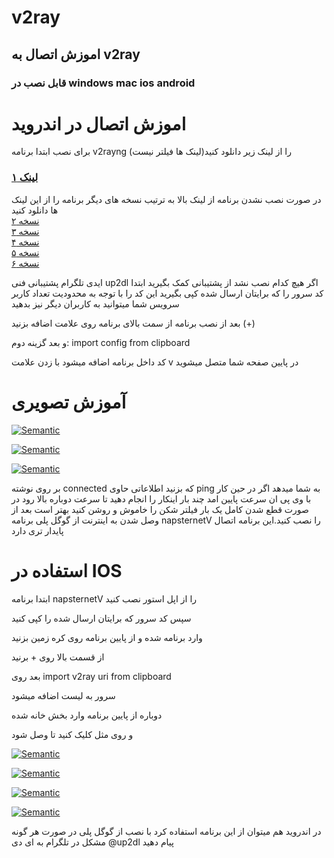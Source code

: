 # v2ray 
## اموزش اتصال به v2ray
### قابل نصب در windows mac ios android
# اموزش اتصال در  اندروید
برای نصب ابتدا برنامه v2rayng را از لینک زیر دانلود کنید(لینک ها فیلتر نیست)
### [لینک ۱](https://github.com/pouriya0099/v2ray/raw/main/com_v2ray_ang_v1.7.23.apk)
در صورت نصب نشدن برنامه از لینک بالا به ترتیب نسخه های دیگر برنامه را از این لینک ها دانلود کنید   
 [نسخه ۲](https://github.com/2dust/v2rayNG/releases/download/1.7.31/v2rayNG_1.7.31.apk)  
 [نسخه ۳](https://github.com/2dust/v2rayNG/releases/download/1.7.31/v2rayNG_1.7.31_arm64-v8a.apk)  
 [نسخه ۴](https://github.com/2dust/v2rayNG/releases/download/1.7.31/v2rayNG_1.7.31_armeabi-v7a.apk)  
 [نسخه ۵](https://github.com/2dust/v2rayNG/releases/download/1.7.31/v2rayNG_1.7.31_x86.apk)  
 [نسخه ۶](https://github.com/2dust/v2rayNG/releases/download/1.7.31/v2rayNG_1.7.31_x86_64.apk)  

ایدی تلگرام پشتیبانی فنی up2dl
اگر هیچ کدام نصب نشد از پشتیبانی کمک بگیرید
ابتدا کد سرور را که برایتان ارسال شده کپی بگیرید این کد را با توجه به محدودیت تعداد کاربر سرویس شما میتوانید به کاربران دیگر نیز بدهید
 
 بعد از نصب برنامه از سمت بالای برنامه روی علامت اضافه بزنید (+)
 
 و بعد گزینه دوم:  import config from clipboard
 
 کد داخل برنامه اضافه میشود با زدن علامت v در پایین صفحه شما متصل میشوید
 # آموزش تصویری
 [![Semantic](https://github.com/pouriya0099/v2ray/blob/d8c921215a546b2ff8277df0a0c44e45479a550d/pic/1.jpg)](https://github.com/pouriya0099/v2ray/blob/d8c921215a546b2ff8277df0a0c44e45479a550d/pic/1.jpg)

[![Semantic](https://github.com/pouriya0099/v2ray/blob/d8c921215a546b2ff8277df0a0c44e45479a550d/pic/2.jpg)](https://github.com/pouriya0099/v2ray/blob/d8c921215a546b2ff8277df0a0c44e45479a550d/pic/2.jpg)

 [![Semantic](https://github.com/pouriya0099/v2ray/blob/d8c921215a546b2ff8277df0a0c44e45479a550d/pic/3.jpg)](https://github.com/pouriya0099/v2ray/blob/d8c921215a546b2ff8277df0a0c44e45479a550d/pic/3.jpg)

بر روی نوشته connected که بزنید اطلاعاتی حاوی ping به شما میدهد اگر در حین کار با وی پی ان سرعت پایین امد چند بار اینکار را انجام دهید تا سرعت دوباره بالا رود
در صورت قطع شدن کامل یک بار فیلتر شکن را خاموش و روشن کنید
بهتر است بعد از وصل شدن به اینترنت از گوگل پلی برنامه napsternetV را نصب کنید.این برنامه اتصال پایدار تری دارد


# استفاده در IOS
ابتدا برنامه napsternetV را از اپل استور نصب کنید 

سپس کد سرور که برایتان ارسال شده را کپی کنید

وارد برنامه شده و از پایین برنامه روی کره زمین بزنید 

از قسمت بالا روی + برنید

بعد روی import v2ray uri from clipboard

سرور به لیست اضافه میشود

دوباره از پایین برنامه وارد بخش خانه شده

و روی مثل کلیک کنید تا وصل شود

[![Semantic](https://github.com/pouriya0099/v2ray/blob/3517549fe744b7fbef42d402f37d8f5dbafca764/pic/4.jpg)](https://github.com/pouriya0099/v2ray/blob/3517549fe744b7fbef42d402f37d8f5dbafca764/pic/4.jpg)

[![Semantic](https://github.com/pouriya0099/v2ray/blob/3517549fe744b7fbef42d402f37d8f5dbafca764/pic/5.jpg)](https://github.com/pouriya0099/v2ray/blob/3517549fe744b7fbef42d402f37d8f5dbafca764/pic/5.jpg)

[![Semantic](https://github.com/pouriya0099/v2ray/blob/3517549fe744b7fbef42d402f37d8f5dbafca764/pic/6.jpg)](https://github.com/pouriya0099/v2ray/blob/3517549fe744b7fbef42d402f37d8f5dbafca764/pic/6.jpg)

[![Semantic](https://github.com/pouriya0099/v2ray/blob/3517549fe744b7fbef42d402f37d8f5dbafca764/pic/7.jpg)](https://github.com/pouriya0099/v2ray/blob/3517549fe744b7fbef42d402f37d8f5dbafca764/pic/7.jpg)

در اندروید هم میتوان از این برنامه استفاده کرد با نصب از گوگل پلی 
در صورت هر گونه مشکل در تلگرام به ای دی 
@up2dl
پیام دهید
